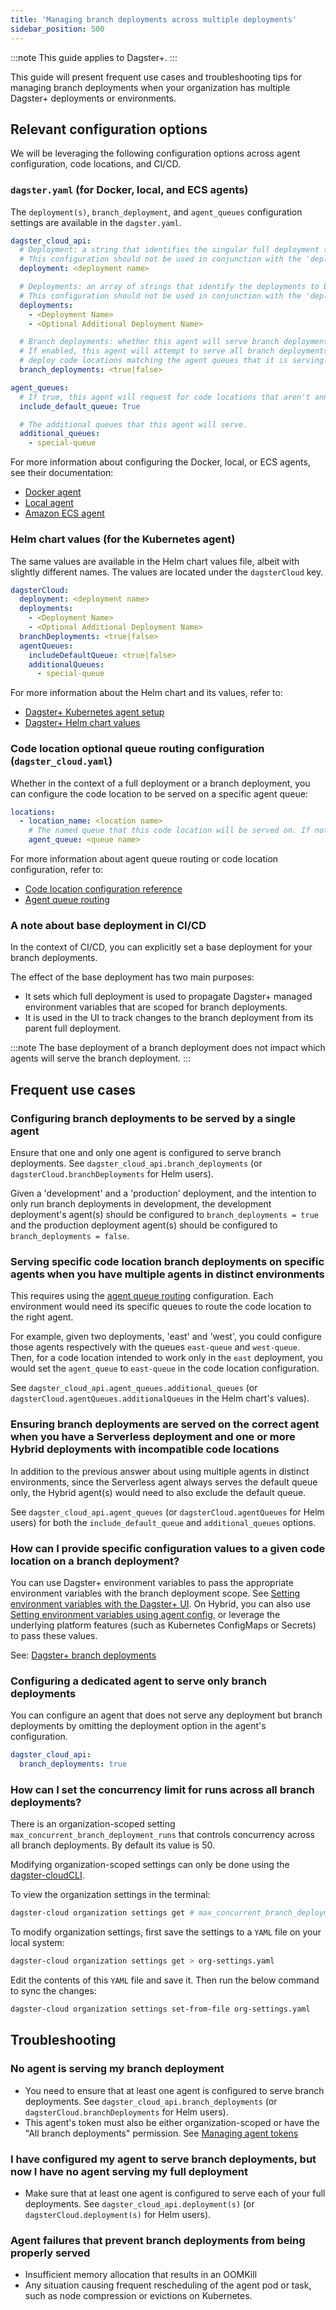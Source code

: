```yaml
---
title: 'Managing branch deployments across multiple deployments'
sidebar_position: 500
---
```



:::note
This guide applies to Dagster+.
:::

This guide will present frequent use cases and troubleshooting tips for managing branch deployments when your organization has multiple Dagster+ deployments or environments.

## Relevant configuration options

We will be leveraging the following configuration options across agent configuration, code locations, and CI/CD.

### `dagster.yaml` (for Docker, local, and ECS agents)

The `deployment(s)`, `branch_deployment`, and `agent_queues` configuration settings are available in the `dagster.yaml`.

```yaml
dagster_cloud_api:
  # Deployment: a string that identifies the singular full deployment to be served by this agent.
  # This configuration should not be used in conjunction with the 'deployments' configuration option.
  deployment: <deployment name>

  # Deployments: an array of strings that identify the deployments to be served by this agent.
  # This configuration should not be used in conjunction with the 'deployment' configuration option.
  deployments:
    - <Deployment Name>
    - <Optional Additional Deployment Name>

  # Branch deployments: whether this agent will serve branch deployments or not.
  # If enabled, this agent will attempt to serve all branch deployments in the organization and will
  # deploy code locations matching the agent queues that it is serving.
  branch_deployments: <true|false>

agent_queues:
  # If true, this agent will request for code locations that aren't annotated with a specific queue
  include_default_queue: True

  # The additional queues that this agent will serve.
  additional_queues:
    - special-queue
```

For more information about configuring the Docker, local, or ECS agents, see their documentation:

- [Docker agent](/dagster-plus/deployment/deployment-types/hybrid/docker/)
- [Local agent](/dagster-plus/deployment/deployment-types/hybrid/local/)
- [Amazon ECS agent](/dagster-plus/deployment/deployment-types/hybrid/amazon-ecs/)

### Helm chart values (for the Kubernetes agent)

The same values are available in the Helm chart values file, albeit with slightly different names. The values are
located under the `dagsterCloud` key.

```yaml
dagsterCloud:
  deployment: <deployment name>
  deployments:
    - <Deployment Name>
    - <Optional Additional Deployment Name>
  branchDeployments: <true|false>
  agentQueues:
    includeDefaultQueue: <true|false>
    additionalQueues:
      - special-queue
```

For more information about the Helm chart and its values, refer to:

- [Dagster+ Kubernetes agent setup](/dagster-plus/deployment/deployment-types/hybrid/kubernetes/setup)
- [Dagster+ Helm chart values](https://artifacthub.io/packages/helm/dagster-cloud/dagster-cloud-agent?modal=values)

### Code location optional queue routing configuration (`dagster_cloud.yaml`)

Whether in the context of a full deployment or a branch deployment, you can configure the code location to be served on a specific agent queue:

```yaml
locations:
  - location_name: <location name>
    # The named queue that this code location will be served on. If not set, the default queue is used.
    agent_queue: <queue name>
```

For more information about agent queue routing or code location configuration, refer to:

- [Code location configuration reference](/dagster-plus/deployment/code-locations/dagster-cloud-yaml)
- [Agent queue routing](/dagster-plus/deployment/deployment-types/hybrid/multiple#routing-requests-to-specific-agents)

### A note about base deployment in CI/CD

In the context of CI/CD, you can explicitly set a base deployment for your branch deployments.

The effect of the base deployment has two main purposes:

- It sets which full deployment is used to propagate Dagster+ managed environment variables that are scoped for branch deployments.
- It is used in the UI to track changes to the branch deployment from its parent full deployment.

:::note
The base deployment of a branch deployment does not impact which agents will serve the branch deployment.
:::

## Frequent use cases

### Configuring branch deployments to be served by a single agent

Ensure that one and only one agent is configured to serve branch deployments. See `dagster_cloud_api.branch_deployments` (or `dagsterCloud.branchDeployments` for Helm users).

Given a 'development' and a 'production' deployment, and the intention to only run branch deployments in development, the development deployment's agent(s) should be configured to `branch_deployments = true` and the production deployment agent(s) should be configured to `branch_deployments = false`.

### Serving specific code location branch deployments on specific agents when you have multiple agents in distinct environments

This requires using the [agent queue routing](/dagster-plus/deployment/deployment-types/hybrid/multiple#routing-requests-to-specific-agents) configuration. Each environment would need its specific queues to route the code location to the right agent.

For example, given two deployments, 'east' and 'west', you could configure those agents respectively with the queues `east-queue` and `west-queue`. Then, for a code location intended to work only in the `east` deployment, you would set the `agent_queue` to `east-queue` in the code location configuration.

See `dagster_cloud_api.agent_queues.additional_queues` (or `dagsterCloud.agentQueues.additionalQueues` in the Helm chart's values).

### Ensuring branch deployments are served on the correct agent when you have a Serverless deployment and one or more Hybrid deployments with incompatible code locations

In addition to the previous answer about using multiple agents in distinct environments, since the Serverless agent always serves the default queue only, the Hybrid agent(s) would need to also exclude the default queue.

See `dagster_cloud_api.agent_queues` (or `dagsterCloud.agentQueues` for Helm users) for both the `include_default_queue` and `additional_queues` options.

### How can I provide specific configuration values to a given code location on a branch deployment?

You can use Dagster+ environment variables to pass the appropriate environment variables with the branch deployment scope. See [Setting environment variables with the Dagster+ UI](/dagster-plus/deployment/management/environment-variables/dagster-ui).
On Hybrid, you can also use [Setting environment variables using agent config](/dagster-plus/deployment/management/environment-variables/agent-config), or leverage the underlying platform features (such as Kubernetes ConfigMaps or Secrets) to pass these values.

See: [Dagster+ branch deployments](/guides/deploy/using-environment-variables-and-secrets#dagster-branch-deployments)

### Configuring a dedicated agent to serve only branch deployments

You can configure an agent that does not serve any deployment but branch deployments by omitting the deployment
option in the agent's configuration.

```yaml
dagster_cloud_api:
  branch_deployments: true
```

### How can I set the concurrency limit for runs across all branch deployments?

There is an organization-scoped setting `max_concurrent_branch_deployment_runs` that controls concurrency across all branch deployments. By default its value is 50.

Modifying organization-scoped settings can only be done using the [​​dagster-cloud​​ CLI](dagster-plus/deployment/management/dagster-cloud-cli/).

To view the organization settings in the terminal:

```bash
dagster-cloud organization settings get # max_concurrent_branch_deployment_runs: 50
```

To modify organization settings, first save the settings to a `YAML` file on your local system:

```bash
dagster-cloud organization settings get > org-settings.yaml
```

Edit the contents of this `YAML` file and save it. Then run the below command to sync the changes:

```bash
dagster-cloud organization settings set-from-file org-settings.yaml
```

## Troubleshooting

### No agent is serving my branch deployment

- You need to ensure that at least one agent is configured to serve branch deployments. See `dagster_cloud_api.branch_deployments` (or `dagsterCloud.branchDeployments` for Helm users).
- This agent's token must also be either organization-scoped or have the "All branch deployments" permission. See [Managing agent tokens](/dagster-plus/deployment/management/tokens/agent-tokens#managing-agent-tokens)

### I have configured my agent to serve branch deployments, but now I have no agent serving my full deployment

- Make sure that at least one agent is configured to serve each of your full deployments. See `dagster_cloud_api.deployment(s)` (or `dagsterCloud.deployment(s)` for Helm users).

### Agent failures that prevent branch deployments from being properly served

- Insufficient memory allocation that results in an OOMKill
- Any situation causing frequent rescheduling of the agent pod or task, such as node compression or evictions on Kubernetes.
